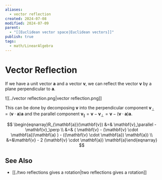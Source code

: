 ```yaml
---
aliases:
  - vector reflection
created: 2024-07-08
modified: 2024-07-09
parent:
  - "[[Euclidean vector space|Euclidean vectors]]"
publish: true
tags:
  - math/LinearAlgebra
---
```


# Vector Reflection
If we have a unit vector $\mathbf{a}$ and a vector $\mathbf{v}$, we can reflect the vector $\mathbf{v}$ by a plane perpendicular to $\mathbf{a}$.

![[../vector reflection.png|vector reflection.png]]

This can be done by decomposing $\mathbf{v}$ into the perpendicular component $\mathbf{v}_\perp = (\mathbf{v} \cdot \mathbf{a}) \mathbf{a}$ and the parallel component $\mathbf{v}_\parallel = \mathbf{v} - \mathbf{v}_\perp = \mathbf{v} - (\mathbf{v} \cdot \mathbf{a})\mathbf{a}$.

$$
\begin{eqnarray}R_{\mathbf{a}}(\mathbf{v}) &=& \mathbf{v}_\parallel - \mathbf{v}_\perp \\ 
 &=& ( \mathbf{v} - (\mathbf{v} \cdot \mathbf{a})\mathbf{a} ) - ((\mathbf{v} \cdot \mathbf{a}) \mathbf{a}) \\
 &=&\mathbf{v} - 2 (\mathbf{v} \cdot \mathbf{a}) \mathbf{a}\end{eqnarray}
$$

## See Also
- [[./two reflections gives a rotation|two reflections gives a rotation]]